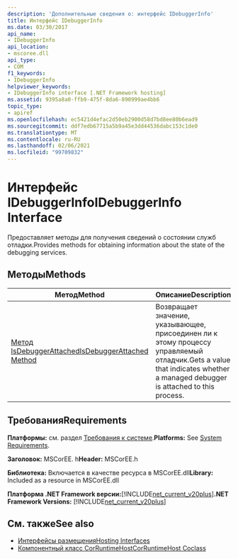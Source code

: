 ```yaml
---
description: 'Дополнительные сведения о: интерфейс IDebuggerInfo'
title: Интерфейс IDebuggerInfo
ms.date: 03/30/2017
api_name:
- IDebuggerInfo
api_location:
- mscoree.dll
api_type:
- COM
f1_keywords:
- IDebuggerInfo
helpviewer_keywords:
- IDebuggerInfo interface [.NET Framework hosting]
ms.assetid: 9395a8a0-ffb9-475f-8da6-890999ae4bb6
topic_type:
- apiref
ms.openlocfilehash: ec5421d4efac2d50eb2900d58d7bd8ee80b6ead9
ms.sourcegitcommit: ddf7edb67715a5b9a45e3dd44536dabc153c1de0
ms.translationtype: MT
ms.contentlocale: ru-RU
ms.lasthandoff: 02/06/2021
ms.locfileid: "99709832"
---
```

# <a name="idebuggerinfo-interface"></a><span data-ttu-id="065cf-103">Интерфейс IDebuggerInfo</span><span class="sxs-lookup"><span data-stu-id="065cf-103">IDebuggerInfo Interface</span></span>

<span data-ttu-id="065cf-104">Предоставляет методы для получения сведений о состоянии служб отладки.</span><span class="sxs-lookup"><span data-stu-id="065cf-104">Provides methods for obtaining information about the state of the debugging services.</span></span>  
  
## <a name="methods"></a><span data-ttu-id="065cf-105">Методы</span><span class="sxs-lookup"><span data-stu-id="065cf-105">Methods</span></span>  
  
|<span data-ttu-id="065cf-106">Метод</span><span class="sxs-lookup"><span data-stu-id="065cf-106">Method</span></span>|<span data-ttu-id="065cf-107">Описание</span><span class="sxs-lookup"><span data-stu-id="065cf-107">Description</span></span>|  
|------------|-----------------|  
|[<span data-ttu-id="065cf-108">Метод IsDebuggerAttached</span><span class="sxs-lookup"><span data-stu-id="065cf-108">IsDebuggerAttached Method</span></span>](idebuggerinfo-isdebuggerattached-method.md)|<span data-ttu-id="065cf-109">Возвращает значение, указывающее, присоединен ли к этому процессу управляемый отладчик.</span><span class="sxs-lookup"><span data-stu-id="065cf-109">Gets a value that indicates whether a managed debugger is attached to this process.</span></span>|  
  
## <a name="requirements"></a><span data-ttu-id="065cf-110">Требования</span><span class="sxs-lookup"><span data-stu-id="065cf-110">Requirements</span></span>  

 <span data-ttu-id="065cf-111">**Платформы:** см. раздел [Требования к системе](../../get-started/system-requirements.md).</span><span class="sxs-lookup"><span data-stu-id="065cf-111">**Platforms:** See [System Requirements](../../get-started/system-requirements.md).</span></span>  
  
 <span data-ttu-id="065cf-112">**Заголовок:** MSCorEE. h</span><span class="sxs-lookup"><span data-stu-id="065cf-112">**Header:** MSCorEE.h</span></span>  
  
 <span data-ttu-id="065cf-113">**Библиотека:** Включается в качестве ресурса в MSCorEE.dll</span><span class="sxs-lookup"><span data-stu-id="065cf-113">**Library:** Included as a resource in MSCorEE.dll</span></span>  
  
 <span data-ttu-id="065cf-114">**Платформа .NET Framework версии:**[!INCLUDE[net_current_v20plus](../../../../includes/net-current-v20plus-md.md)]</span><span class="sxs-lookup"><span data-stu-id="065cf-114">**.NET Framework Versions:** [!INCLUDE[net_current_v20plus](../../../../includes/net-current-v20plus-md.md)]</span></span>  
  
## <a name="see-also"></a><span data-ttu-id="065cf-115">См. также</span><span class="sxs-lookup"><span data-stu-id="065cf-115">See also</span></span>

- [<span data-ttu-id="065cf-116">Интерфейсы размещения</span><span class="sxs-lookup"><span data-stu-id="065cf-116">Hosting Interfaces</span></span>](hosting-interfaces.md)
- [<span data-ttu-id="065cf-117">Компонентный класс CorRuntimeHost</span><span class="sxs-lookup"><span data-stu-id="065cf-117">CorRuntimeHost Coclass</span></span>](corruntimehost-coclass.md)
